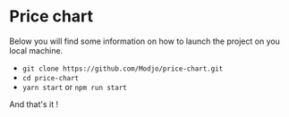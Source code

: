 # Price chart

Below you will find some information on how to launch the project on you local machine.

- `git clone https://github.com/Modjo/price-chart.git`
- `cd price-chart`
- `yarn start` or `npm run start`

And that's it ! 
